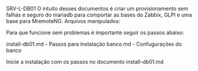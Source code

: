 SRV-L-DB01
O intuito desses documentos é criar um provisionamento sem falhas e seguro do mariadb para comportar as bases do Zabbix, GLPI e uma base para MremoteNG. Arquivos manipulados:

Para que funcione sem problemas é importante seguir os passos abaixo:

install-db01.md - Passos para instalação
banco.md - Confugurações do banco

Inicie a instalação com os passos no documento install-db01.md

